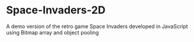 # Space-Invaders-2D
A demo version of the retro game Space Invaders developed in JavaScript using Bitmap array and object pooling

